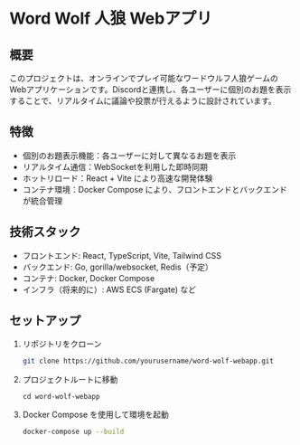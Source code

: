 # Word Wolf 人狼 Webアプリ

## 概要
このプロジェクトは、オンラインでプレイ可能なワードウルフ人狼ゲームのWebアプリケーションです。Discordと連携し、各ユーザーに個別のお題を表示することで、リアルタイムに議論や投票が行えるように設計されています。

## 特徴
- 個別のお題表示機能：各ユーザーに対して異なるお題を表示
- リアルタイム通信：WebSocketを利用した即時同期
- ホットリロード：React + Vite により高速な開発体験
- コンテナ環境：Docker Compose により、フロントエンドとバックエンドが統合管理

## 技術スタック
- フロントエンド: React, TypeScript, Vite, Tailwind CSS
- バックエンド: Go, gorilla/websocket, Redis（予定）
- コンテナ: Docker, Docker Compose
- インフラ（将来的に）: AWS ECS (Fargate) など

## セットアップ
1. リポジトリをクローン
   ```bash
   git clone https://github.com/yourusername/word-wolf-webapp.git

2. プロジェクトルートに移動
   ```bach
   cd word-wolf-webapp

3. Docker Compose を使用して環境を起動
   ```bash
   docker-compose up --build

